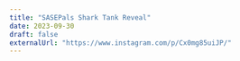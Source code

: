 ```yaml
---
title: "SASEPals Shark Tank Reveal"
date: 2023-09-30
draft: false
externalUrl: "https://www.instagram.com/p/Cx0mg85uiJP/"
---
```

